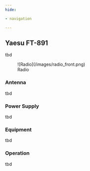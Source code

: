 ```yaml
---
hide:

- navigation

---
```


## Yaesu FT-891

tbd

<figure markdown>
  ![Radio](/images/radio_front.png)
  <figcaption>Radio</figcaption>
</figure>

### Antenna

tbd

### Power Supply

tbd

### Equipment

tbd

### Operation

tbd